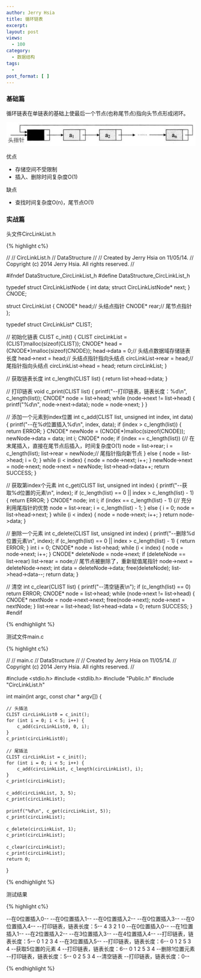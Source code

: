 ```yaml
---
author: Jerry Hsia
title: 循环链表
excerpt:
layout: post
views:
  - 100
category:
  - 数据结构
tags:
  - 
post_format: [ ]
---
```


### 基础篇

循环链表在单链表的基础上使最后一个节点(也称尾节点)指向头节点形成闭环。

![](/files/2014/circ-link-list.png)

优点

- 存储空间不受限制
- 插入、删除时间复杂度O(1)

缺点

- 查找时间复杂度O(n)，尾节点O(1)

### 实战篇

头文件CircLinkList.h

{% highlight  c%}

//
//  CircLinkList.h
//  DataStructure
//
//  Created by Jerry Hsia on 11/05/14.
//  Copyright (c) 2014 Jerry Hsia. All rights reserved.
//

#ifndef DataStructure_CircLinkList_h
#define DataStructure_CircLinkList_h

typedef struct CircLinkListNode {
    int data;
    struct CircLinkListNode* next;
} CNODE;

struct CircLinkList {
    CNODE* head;// 头结点指针
    CNODE* rear;// 尾节点指针
};

typedef struct CircLinkList* CLIST;

// 初始化链表
CLIST c_init() {
    CLIST circLinkList = (CLIST)malloc(sizeof(CLIST));
    CNODE* head = (CNODE*)malloc(sizeof(CNODE));
    head->data = 0;// 头结点数据域存储链表长度
    head->next = head;// 头结点指针指向头结点
    circLinkList->rear = head;// 尾指针指向头结点
    circLinkList->head = head;
    return circLinkList;
}

// 获取链表长度
int c_length(CLIST list) {
    return list->head->data;
}

// 打印链表
void c_print(CLIST list) {
    printf("--打印链表，链表长度：%d\n", c_length(list));
    CNODE* node = list->head;
    while (node->next != list->head) {
        printf("%d\n", node->next->data);
        node = node->next;
    }
}

// 添加一个元素到index位置
int c_add(CLIST list, unsigned int index, int data) {
    printf("--在%d位置插入%d\n", index, data);
    if (index > c_length(list)) {
        return ERROR;
    }
    CNODE* newNode = (CNODE*)malloc(sizeof(CNODE));
    newNode->data = data;
    int i;
    CNODE* node;
    if (index == c_length(list)) {// 在末尾插入，直接在尾节点后插入，时间复杂度O(1)
        node = list->rear;
        i = c_length(list);
        list->rear = newNode;// 尾指针指向新节点
    } else {
        node = list->head;
        i = 0;
    }
    while (i < index) {
        node = node->next;
        i++;
    }
    newNode->next = node->next;
    node->next = newNode;
    list->head->data++;
    return SUCCESS;
}

// 获取第index个元素
int c_get(CLIST list, unsigned int index) {
    printf("--获取%d位置的元素\n", index);
    if (c_length(list) == 0 || index > c_length(list) - 1) {
        return ERROR;
    }
    CNODE* node;
    int i;
    if (index == c_length(list) - 1) {// 充分利用尾指针的优势
        node = list->rear;
        i = c_length(list) - 1;
    } else {
        i = 0;
        node = list->head->next;
    }
    while (i < index) {
        node = node->next;
        i++;
    }
    return node->data;
}

// 删除一个元素
int c_delete(CLIST list, unsigned int index) {
    printf("--删除%d位置元素\n", index);
    if (c_length(list) == 0 || index > c_length(list) - 1) {
        return ERROR;
    }
    int i = 0;
    CNODE* node = list->head;
    while (i < index) {
        node = node->next;
        i++;
    }
    CNODE* deleteNode = node->next;
    if (deleteNode == list->rear) list->rear = node;// 尾节点被删除了，重新赋值尾指针
    node->next = deleteNode->next;
    int data = deleteNode->data;
    free(deleteNode);
    list->head->data--;
    return data;
}

// 清空
int c_clear(CLIST list) {
    printf("--清空链表\n");
    if (c_length(list) == 0) return ERROR;
    CNODE* node = list->head;
    while (node->next != list->head) {
        CNODE* nextNode = node->next->next;
        free(node->next);
        node->next = nextNode;
    }
    list->rear = list->head;
    list->head->data = 0;
    return SUCCESS;
}
#endif

{% endhighlight %}

测试文件main.c

{% highlight  c%}

//
//  main.c
//  DataStructure
//
//  Created by Jerry Hsia on 11/05/14.
//  Copyright (c) 2014 Jerry Hsia. All rights reserved.
//

#include <stdio.h>
#include <stdlib.h>
#include "Public.h"
#include "CircLinkList.h"

int main(int argc, const char * argv[]) {
    
    // 头插法
    CLIST circLinkList0 = c_init();
    for (int i = 0; i < 5; i++) {
        c_add(circLinkList0, 0, i);
    }
    c_print(circLinkList0);
    
    // 尾插法
    CLIST circLinkList = c_init();
    for (int i = 0; i < 5; i++) {
        c_add(circLinkList, c_length(circLinkList), i);
    }
    c_print(circLinkList);

    c_add(circLinkList, 3, 5);
    c_print(circLinkList);
    
    printf("%d\n", c_get(circLinkList, 5));
    c_print(circLinkList);
    
    c_delete(circLinkList, 1);
    c_print(circLinkList);
    
    c_clear(circLinkList);
    c_print(circLinkList);
    return 0;
}

{% endhighlight %}

测试结果

{% highlight  c%}

--在0位置插入0--
--在0位置插入1--
--在0位置插入2--
--在0位置插入3--
--在0位置插入4--
--打印链表，链表长度：5--
4
3
2
1
0
--在0位置插入0--
--在1位置插入1--
--在2位置插入2--
--在3位置插入3--
--在4位置插入4--
--打印链表，链表长度：5--
0
1
2
3
4
--在3位置插入5--
--打印链表，链表长度：6--
0
1
2
5
3
4
--获取5位置的元素
4
--打印链表，链表长度：6--
0
1
2
5
3
4
--删除1位置元素
--打印链表，链表长度：5--
0
2
5
3
4
--清空链表
--打印链表，链表长度：0--

{% endhighlight %}
